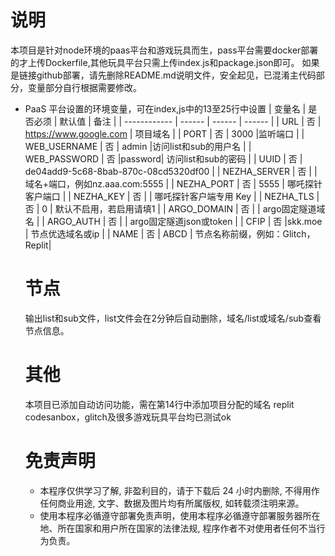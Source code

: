 # 说明
本项目是针对node环境的paas平台和游戏玩具而生，pass平台需要docker部署的才上传Dockerfile,其他玩具平台只需上传index.js和package.json即可。
如果是链接github部署，请先删除README.md说明文件，安全起见，已混淆主代码部分，变量部分自行根据需要修改。

* PaaS 平台设置的环境变量，可在index,js中的13至25行中设置
  | 变量名        | 是否必须 | 默认值 | 备注 |
  | ------------ | ------ | ------ | ------ |
  | URL          | 否 | https://www.google.com     | 项目域名    |
  | PORT         | 否 |  3000  |监听端口                         |
  | WEB_USERNAME | 否 |  admin |访问list和sub的用户名             |
  | WEB_PASSWORD | 否 |password| 访问list和sub的密码              |
  | UUID         | 否 | de04add9-5c68-8bab-870c-08cd5320df00     |
  | NEZHA_SERVER | 否 |        | 域名+端口，例如nz.aaa.com:5555   |
  | NEZHA_PORT   | 否 |  5555  | 哪吒探针客户端口                 |
  | NEZHA_KEY    | 否 |        | 哪吒探针客户端专用 Key           | 
  | NEZHA_TLS    | 否 |    0   | 默认不启用，若启用请填1           |
  | ARGO_DOMAIN  | 否 |        | argo固定隧道域名                 |
  | ARGO_AUTH    | 否 |        | argo固定隧道json或token          |
  | CFIP         | 否 |skk.moe | 节点优选域名或ip                 |
  | NAME         | 否 |  ABCD  | 节点名称前缀，例如：Glitch，Replit| 

  # 节点
  输出list和sub文件，list文件会在2分钟后自动删除，域名/list或域名/sub查看节点信息。

  # 其他
  本项目已添加自动访问功能，需在第14行中添加项目分配的域名
   replit codesanbox，glitch及很多游戏玩具平台均已测试ok
  
  # 免责声明
  * 本程序仅供学习了解, 非盈利目的，请于下载后 24 小时内删除, 不得用作任何商业用途, 文字、数据及图片均有所属版权, 如转载须注明来源。
  * 使用本程序必循遵守部署免责声明，使用本程序必循遵守部署服务器所在地、所在国家和用户所在国家的法律法规, 程序作者不对使用者任何不当行为负责。

